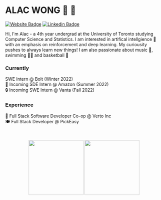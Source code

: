 # ALAC WONG 🌟 💫 
[![Website Badge](https://img.shields.io/badge/-Website-black?style=flat&logo=github&logoColor=white&link=https://alacwong.com/)](https://alacwong.com)
[![Linkedin Badge](https://img.shields.io/badge/-LinkedIn-blue?style=flat&logo=Linkedin&logoColor=white&link=https://www.linkedin.com/in/alacwong/)](https://www.linkedin.com/in/alacwong/)

Hi, I'm Alac - a 4th year undergrad at the University of Toronto studying Computer Science and Statistics. I am interested in artifical intellgience 🧠 with an emphasis on reinforcement and deep learning. My curiousity pushes to always learn new things! I am also passionate about music 🎵, swimming 🏊‍♂️ and basketball 🏀 

### Currently
SWE Intern @ Bolt (Winter 2022) <br />
🛒 Incoming SDE Intern @ Amazon (Summer 2022) <br />
🔒 Incoming SWE Intern @ Vanta (Fall 2022)

### Experience
🏥 Full Stack Software Developer Co-op @ Verto Inc <br />
🍽 Full Stack Developer @ PickEasy <br />

<br>
<p align=center>
  <img height=175 align="center" src="https://github-readme-stats.vercel.app/api?username=alacwong&show_icons=true&theme=dracula">
  <img height=175 align="center" src="https://github-readme-stats.vercel.app/api/top-langs/?username=alacwong&langs_count=8&layout=compact" />
</p>
<br/>
